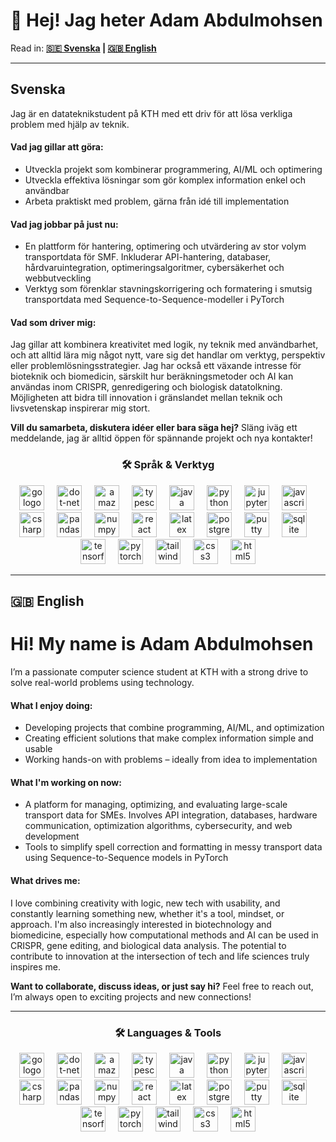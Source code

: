 <h1 align="left">👋 Hej! Jag heter Adam Abdulmohsen</h1>

<p align="left">
Read in: <b><a href="#swedish-tab">🇸🇪 Svenska</a> | <a href="#english-tab">🇬🇧 English</a></b>
</p>

---

## Svenska

<div id="swedish-tab">
  <p>
    Jag är en datateknikstudent på KTH med ett driv för att lösa verkliga problem med hjälp av teknik.
  </p>

  <h4> Vad jag gillar att göra:</h4>
  <ul>
    <li>Utveckla projekt som kombinerar programmering, AI/ML och optimering</li>
    <li>Utveckla effektiva lösningar som gör komplex information enkel och användbar</li>
    <li>Arbeta praktiskt med problem, gärna från idé till implementation</li>
  </ul>

  <h4> Vad jag jobbar på just nu:</h4>
  <ul>
    <li>En plattform för hantering, optimering och utvärdering av stor volym transportdata för SMF. Inkluderar API-hantering, databaser, hårdvaruintegration, optimeringsalgoritmer, cybersäkerhet och webbutveckling</li>
    <li>Verktyg som förenklar stavningskorrigering och formatering i smutsig transportdata med Sequence-to-Sequence-modeller i PyTorch</li>
  </ul>

  <h4> Vad som driver mig:</h4>
  <p>
    Jag gillar att kombinera kreativitet med logik, ny teknik med användbarhet, och att alltid lära mig något nytt, vare sig det handlar om verktyg, perspektiv eller problemlösningsstrategier. Jag har också ett växande intresse för bioteknik och biomedicin, särskilt hur beräkningsmetoder och AI kan användas inom CRISPR, genredigering och biologisk datatolkning. Möjligheten att bidra till innovation i gränslandet mellan teknik och livsvetenskap inspirerar mig stort.
  </p>

  <p><strong> Vill du samarbeta, diskutera idéer eller bara säga hej?</strong>  
  Släng iväg ett meddelande, jag är alltid öppen för spännande projekt och nya kontakter!</p>
</div>

<h3 align="center">🛠 Språk & Verktyg</h3>

<div align="center">
  <img src="https://cdn.jsdelivr.net/gh/devicons/devicon/icons/go/go-original-wordmark.svg" height="40" alt="go logo"  />
  <img width="12" />
  <img src="https://cdn.jsdelivr.net/gh/devicons/devicon/icons/dot-net/dot-net-plain-wordmark.svg" height="40" alt="dot-net logo"  />
  <img width="12" />
  <img src="https://cdn.jsdelivr.net/gh/devicons/devicon/icons/amazonwebservices/amazonwebservices-line-wordmark.svg" height="40" alt="amazonwebservices logo"  />
  <img width="12" />
  <img src="https://cdn.jsdelivr.net/gh/devicons/devicon/icons/typescript/typescript-original.svg" height="40" alt="typescript logo"  />
  <img width="12" />
  <img src="https://cdn.jsdelivr.net/gh/devicons/devicon/icons/java/java-original.svg" height="40" alt="java logo"  />
  <img width="12" />
  <img src="https://cdn.jsdelivr.net/gh/devicons/devicon/icons/python/python-original.svg" height="40" alt="python logo"  />
  <img width="12" />
  <img src="https://cdn.jsdelivr.net/gh/devicons/devicon/icons/jupyter/jupyter-original.svg" height="40" alt="jupyter logo"  />
  <img width="12" />
  <img src="https://cdn.jsdelivr.net/gh/devicons/devicon/icons/javascript/javascript-original.svg" height="40" alt="javascript logo"  />
  <img width="12" />
  <img src="https://cdn.jsdelivr.net/gh/devicons/devicon/icons/csharp/csharp-original.svg" height="40" alt="csharp logo"  />
  <img width="12" />
  <img src="https://cdn.jsdelivr.net/gh/devicons/devicon/icons/pandas/pandas-original.svg" height="40" alt="pandas logo"  />
  <img width="12" />
  <img src="https://cdn.jsdelivr.net/gh/devicons/devicon/icons/numpy/numpy-original.svg" height="40" alt="numpy logo"  />
  <img width="12" />
  <img src="https://cdn.jsdelivr.net/gh/devicons/devicon/icons/react/react-original.svg" height="40" alt="react logo"  />
  <img width="12" />
  <img src="https://cdn.jsdelivr.net/gh/devicons/devicon/icons/latex/latex-original.svg" height="40" alt="latex logo"  />
  <img width="12" />
  <img src="https://cdn.jsdelivr.net/gh/devicons/devicon/icons/postgresql/postgresql-original.svg" height="40" alt="postgresql logo"  />
  <img width="12" />
  <img src="https://cdn.jsdelivr.net/gh/devicons/devicon/icons/putty/putty-original.svg" height="40" alt="putty logo"  />
  <img width="12" />
  <img src="https://cdn.jsdelivr.net/gh/devicons/devicon/icons/sqlite/sqlite-original.svg" height="40" alt="sqlite logo"  />
  <img width="12" />
  <img src="https://cdn.jsdelivr.net/gh/devicons/devicon/icons/tensorflow/tensorflow-original.svg" height="40" alt="tensorflow logo"  />
  <img width="12" />
  <img src="https://cdn.jsdelivr.net/gh/devicons/devicon/icons/pytorch/pytorch-original.svg" height="40" alt="pytorch logo"  />
  <img width="12" />
  <img src="https://cdn.jsdelivr.net/gh/devicons/devicon/icons/tailwindcss/tailwindcss-original-wordmark.svg" height="40" alt="tailwindcss logo"  />
  <img width="12" />
  <img src="https://cdn.jsdelivr.net/gh/devicons/devicon/icons/css3/css3-original.svg" height="40" alt="css3 logo"  />
  <img width="12" />
  <img src="https://cdn.jsdelivr.net/gh/devicons/devicon/icons/html5/html5-original.svg" height="40" alt="html5 logo"  />
</div>

---

## 🇬🇧 English
<h1 align="left"> Hi! My name is Adam Abdulmohsen</h1>

<div id="english-tab">
  <p>
    I’m a passionate computer science student at KTH with a strong drive to solve real-world problems using technology.
  </p>

  <h4> What I enjoy doing:</h4>
  <ul>
    <li>Developing projects that combine programming, AI/ML, and optimization</li>
    <li>Creating efficient solutions that make complex information simple and usable</li>
    <li>Working hands-on with problems – ideally from idea to implementation</li>
  </ul>

  <h4> What I'm working on now:</h4>
  <ul>
    <li>A platform for managing, optimizing, and evaluating large-scale transport data for SMEs. Involves API integration, databases, hardware communication, optimization algorithms, cybersecurity, and web development</li>
    <li>Tools to simplify spell correction and formatting in messy transport data using Sequence-to-Sequence models in PyTorch</li>
  </ul>

  <h4> What drives me:</h4>
  <p>
    I love combining creativity with logic, new tech with usability, and constantly learning something new, whether it's a tool, mindset, or approach.  
    I'm also increasingly interested in biotechnology and biomedicine, especially how computational methods and AI can be used in CRISPR, gene editing, and biological data analysis. The potential to contribute to innovation at the intersection of tech and life sciences truly inspires me.
  </p>

  <p><strong> Want to collaborate, discuss ideas, or just say hi?</strong>  
  Feel free to reach out, I’m always open to exciting projects and new connections!</p>
</div>

---

<h3 align="center">🛠 Languages & Tools</h3>

<div align="center">
  <img src="https://cdn.jsdelivr.net/gh/devicons/devicon/icons/go/go-original-wordmark.svg" height="40" alt="go logo"  />
  <img width="12" />
  <img src="https://cdn.jsdelivr.net/gh/devicons/devicon/icons/dot-net/dot-net-plain-wordmark.svg" height="40" alt="dot-net logo"  />
  <img width="12" />
  <img src="https://cdn.jsdelivr.net/gh/devicons/devicon/icons/amazonwebservices/amazonwebservices-line-wordmark.svg" height="40" alt="amazonwebservices logo"  />
  <img width="12" />
  <img src="https://cdn.jsdelivr.net/gh/devicons/devicon/icons/typescript/typescript-original.svg" height="40" alt="typescript logo"  />
  <img width="12" />
  <img src="https://cdn.jsdelivr.net/gh/devicons/devicon/icons/java/java-original.svg" height="40" alt="java logo"  />
  <img width="12" />
  <img src="https://cdn.jsdelivr.net/gh/devicons/devicon/icons/python/python-original.svg" height="40" alt="python logo"  />
  <img width="12" />
  <img src="https://cdn.jsdelivr.net/gh/devicons/devicon/icons/jupyter/jupyter-original.svg" height="40" alt="jupyter logo"  />
  <img width="12" />
  <img src="https://cdn.jsdelivr.net/gh/devicons/devicon/icons/javascript/javascript-original.svg" height="40" alt="javascript logo"  />
  <img width="12" />
  <img src="https://cdn.jsdelivr.net/gh/devicons/devicon/icons/csharp/csharp-original.svg" height="40" alt="csharp logo"  />
  <img width="12" />
  <img src="https://cdn.jsdelivr.net/gh/devicons/devicon/icons/pandas/pandas-original.svg" height="40" alt="pandas logo"  />
  <img width="12" />
  <img src="https://cdn.jsdelivr.net/gh/devicons/devicon/icons/numpy/numpy-original.svg" height="40" alt="numpy logo"  />
  <img width="12" />
  <img src="https://cdn.jsdelivr.net/gh/devicons/devicon/icons/react/react-original.svg" height="40" alt="react logo"  />
  <img width="12" />
  <img src="https://cdn.jsdelivr.net/gh/devicons/devicon/icons/latex/latex-original.svg" height="40" alt="latex logo"  />
  <img width="12" />
  <img src="https://cdn.jsdelivr.net/gh/devicons/devicon/icons/postgresql/postgresql-original.svg" height="40" alt="postgresql logo"  />
  <img width="12" />
  <img src="https://cdn.jsdelivr.net/gh/devicons/devicon/icons/putty/putty-original.svg" height="40" alt="putty logo"  />
  <img width="12" />
  <img src="https://cdn.jsdelivr.net/gh/devicons/devicon/icons/sqlite/sqlite-original.svg" height="40" alt="sqlite logo"  />
  <img width="12" />
  <img src="https://cdn.jsdelivr.net/gh/devicons/devicon/icons/tensorflow/tensorflow-original.svg" height="40" alt="tensorflow logo"  />
  <img width="12" />
  <img src="https://cdn.jsdelivr.net/gh/devicons/devicon/icons/pytorch/pytorch-original.svg" height="40" alt="pytorch logo"  />
  <img width="12" />
  <img src="https://cdn.jsdelivr.net/gh/devicons/devicon/icons/tailwindcss/tailwindcss-original-wordmark.svg" height="40" alt="tailwindcss logo"  />
  <img width="12" />
  <img src="https://cdn.jsdelivr.net/gh/devicons/devicon/icons/css3/css3-original.svg" height="40" alt="css3 logo"  />
  <img width="12" />
  <img src="https://cdn.jsdelivr.net/gh/devicons/devicon/icons/html5/html5-original.svg" height="40" alt="html5 logo"  />
</div>
